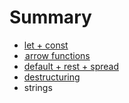 # Summary

* [let + const](let_+_const.md)
* [ arrow functions](arrow_functions.md)
* [default + rest + spread](default_+_rest_+_spread.md)
* [destructuring](destructuring.md)
* strings

